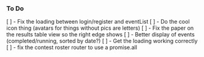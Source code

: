 ### To Do

[ ] - Fix the loading between login/register and eventList
[ ] - Do the cool icon thing (avatars for things without pics are letters)
[ ] - Fix the paper on the results table view so the right edge shows
[ ] - Better display of events (completed/running, sorted by date?)
[ ] - Get the loading working correctly
[ ] - fix the contest roster router to use a promise.all
